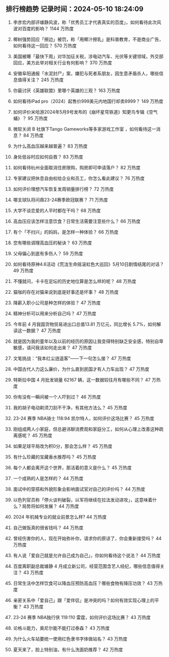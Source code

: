
## 排行榜趋势 记录时间：2024-05-10 18:24:09
  
  1. 李彦宏内部评璩静风波，称「优秀员工才代表真实的百度」，如何看待此次风波对百度的影响？ 1144 万热度
    
  2. 椰树强势回应「擦边」被罚，称「用椰汁擦乳」是科普教育，不是商业广告，如何看待这一回应？ 570 万热度
    
  3. 美国被曝「最快下周」对华加征关税，涉电动汽车、光伏等关键领域，外交部回应，美方此举对相关行业有何影响？ 370 万热度
    
  4. 安徽阜阳通报「水泥封尸」案，嫌犯与死者系朋友，因生意矛盾杀人，哪些信息值得关注？ 245 万热度
    
  5. 你最讨厌《英雄联盟》里哪个英雄的三观？ 163 万热度
    
  6. 如何看待iPad pro（2024）起售价999美元内地国行却卖8999？ 149 万热度
    
  7. 如何评价米哈游2024年5月9号发布的《崩坏星穹铁道》知更鸟专辑《空气蛹》？ 95 万热度
    
  8. 微软关闭 B 社旗下Tango Gameworks等多家游戏工作室  ，如何看待这一消息？ 84 万热度
    
  9. 为什么高血压越来越普遍？ 83 万热度
    
  10. 身处低谷时应如何自救？ 83 万热度
    
  11. 如何看待杭州全面取消住房限购，购房即可申请落户？ 82 万热度
    
  12. 专家建议把休息自由权给企业和员工，你怎么看此建议？ 76 万热度
    
  13. 如何评价理想汽车恢复发周销量排行榜？ 72 万热度
    
  14. 哪支球队将问鼎23-24赛季欧冠联赛？ 71 万热度
    
  15. 大学不谈恋爱的人平时都在干吗？ 68 万热度
    
  16. 高血压应该怎样注意饮食？日常生活需要注意些什么？ 66 万热度
    
  17. 有个「不扫兴」的妈妈，是怎样一种体验？ 66 万热度
    
  18. 您有哪些调理高血压的秘诀？ 63 万热度
    
  19. 父母偏心到底有多伤人？ 59 万热度
    
  20. 如何看待原神4.6活动《荒泷生命摇滚虹色大巡回》5月10日剧情结尾的对话？ 49 万热度
    
  21. 不懂就问，卡卡在足坛的历史地位算是怎么样的呢？ 48 万热度
    
  22. 猫咖的存在对猫来说到底是好事还是坏事？ 48 万热度
    
  23. 降薪入职小公司是种怎样的体验？ 47 万热度
    
  24. 精神分析可以用来分析自己吗？ 47 万热度
    
  25. 今年前 4 月我国货物贸易进出口总值13.81 万亿元，同比增长 5.7%，如何解读这一数据？ 47 万热度
    
  26. 就是因为我的童年以及以前的经历的原因让我变得特别缺乏安全感，特别自卑敏感，请问我该如何走出来？ 47 万热度
    
  27. 文笔挑战：“我本红尘逍遥客”——下一句怎么接？ 47 万热度
    
  28. 中国古代人力这么廉价，为什么直到民国才有人力车出现？ 47 万热度
    
  29. 特斯拉中国 4 月批发销量 62167 辆，这一数据较往月有哪些不同？ 47 万热度
    
  30. 你有没有一瞬间被一个人吓到过？ 46 万热度
    
  31. 我的胡子电动剃须刀刮不干净，有其他方法么？ 45 万热度
    
  32. 23-24 赛季 NBA骑士 118:94 凯尔特人，如何评价这场比赛？ 45 万热度
    
  33. 刚组成两人小家庭，但总避讳聊消费观和家庭分工，如何从心理上改善这种疏离感呢？ 45 万热度
    
  34. 如果足球平局改为积0分，那会怎么样？ 45 万热度
    
  35. 有什么珍藏的宝藏香水推荐吗？ 45 万热度
    
  36. 每个人都会离开这个世界，那活着的意义是什么？ 45 万热度
    
  37. 一个成熟的人是怎样的？ 44 万热度
    
  38. 面试中的穿搭和外貌形象会影响面试官对自己的评价吗？ 44 万热度
    
  39. 以色列官员称「停火谈判破裂，以军将继续在拉法发动进攻」，这意味着什么？局势将如何发展？ 44 万热度
    
  40. 2024 年机械专业的就业前景怎么样? 44 万热度
    
  41. 自己做饭真的很省钱吗？ 44 万热度
    
  42. 曾经伤害你的人，现在开始弥补你，请求你的原谅了，你会重新接受吗？ 44 万热度
    
  43. 有人说「爱自己就是允许自己成为自己」，你如何看待这个说法？ 44 万热度
    
  44. 百度离职副总裁璩静 4 月成立新公司，经营范围含艺人经纪，哪些信息值得关注？ 43 万热度
    
  45. 日常生活中怎样饮食可以降血压预防高血压？哪些食物有降压功效？ 43 万热度
    
  46. 亲密关系中「爱自己」跟「爱伴侣」是冲突的吗？如何有效实现心理上的平衡？ 43 万热度
    
  47. 23-24 赛季 NBA独行侠 119:110 雷霆，如何评价这场比赛？ 43 万热度
    
  48. 论格斗能力，奥尼尔能不能打过泰森？ 43 万热度
    
  49. 为什么火车站要统一使用红色隶书字体做站名？ 43 万热度
    
  50. 夏天来了，脸上特别油，有什么洗面奶推荐？ 42 万热度
    